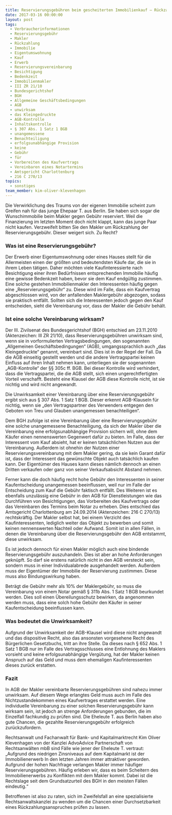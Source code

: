 ```yaml
---
title: Reservierungsgebühren beim gescheiterten Immobilienkauf – Rückzahlungsansprüche gegen Makler?
date: 2017-03-16 00:00:00
layout: post
tags:
  - Verbraucherinformationen
  - Reservierungsgebühr
  - Makler
  - Rückzahlung
  - Immobilie
  - Eigentumswohnung
  - Kauf
  - Erwerb
  - Reservierungsvereinbarung
  - Besichtigung
  - Bedenkzeit
  - Immobilienmakler
  - III ZR 21/10
  - Bundesgerichtshof
  - BGH
  - Allgemeine Geschäftsbedingungen
  - AGB
  - unwirksam
  - das Kleingedruckte
  - AGB-Kontrolle
  - Inhaltskontrolle
  - § 307 Abs. 1 Satz 1 BGB
  - unangemessene
  - Benachteiligung
  - erfolgsunabhängige Provision
  - keine
  - Gebühr
  - für
  - Vorbereiten des Kaufvertrags
  - Vereinbaren eines Notartermins
  - Amtsgericht Charlottenburg
  - 216 C 270/13
topics:
  - sonstiges
team_member: kim-oliver-klevenhagen
---
```



Die Verwirklichung des Traums von der eigenen Immobilie scheint zum Greifen nah für das junge Ehepaar T. aus Berlin. Sie haben sich sogar die Wunschimmobilie beim Makler gegen Gebühr reserviert. Weil die Finanzierung im letzten Moment doch nicht klappt, kann das junge Paar nicht kaufen. Verzweifelt bitten Sie den Makler um Rückzahlung der Reservierungsgebühr. Dieser weigert sich. Zu Recht?

### Was ist eine Reservierungsgebühr?

Der Erwerb einer Eigentumswohnung oder eines Hauses stellt für die Allermeisten einen der größten und bedeutendsten Käufe dar, die sie in ihrem Leben tätigen. Daher möchten viele Kaufinteressierte nach Besichtigung einer ihren Bedürfnissen entsprechenden Immobilie häufig eine gewisse Bedenkzeit haben, bevor sie dem Kauf endgültig zustimmen. Eine solche gestehen Immobilienmakler den Interessenten häufig gegen eine „Reservierungsgebühr“ zu. Diese wird im Falle, dass ein Kaufvertrag abgeschlossen wird, von der anfallenden Maklergebühr abgezogen, sodass sie praktisch entfällt. Sollten sich die Interessenten jedoch gegen den Kauf entscheiden, sieht die Vereinbarung vor, dass der Makler die Gebühr behält.

### Ist eine solche Vereinbarung wirksam?

Der III. Zivilsenat des Bundesgerichtshof (BGH) entschied am 23.11.2010 (Aktenzeichen: III ZR 21/10), dass Reservierungsgebühren unwirksam sind, wenn sie in vorformulierten Vertragsbedingungen, den sogenannten „Allgemeinen Geschäftsbedingungen“ (AGB), umgangssprachlich auch „das Kleingedruckte“ genannt, vereinbart sind. Dies ist in der Regel der Fall. Da die AGB einseitig gestellt werden und die andere Vertragspartei keinen Einfluss auf ihren Inhalt nehmen kann, unterliegen sie der sogenannten „AGB-Kontrolle“ der §§ 305c ff. BGB. Bei dieser Kontrolle wird verhindert, dass die Vertragspartei, die die AGB stellt, sich einen ungerechtfertigten Vorteil verschafft. Besteht eine Klausel der AGB diese Kontrolle nicht, ist sie nichtig und wird nicht angewandt.

Die Unwirksamkeit einer Vereinbarung über eine Reservierungsgebühr ergibt sich aus § 307 Abs. 1 Satz 1 BGB. Dieser erkennt AGB-Klauseln für nichtig, wenn sie „den Vertragspartner des Verwenders entgegen den Geboten von Treu und Glauben unangemessen benachteiligen“.

Dem BGH zufolge ist eine Vereinbarung über eine Reservierungsgebühr eine solche unangemessene Benachteiligung, da sich der Makler über die Vereinbarung eine erfolgsunabhängige Provision sichern will, ohne dem Käufer einen nennenswerten Gegenwert dafür zu bieten. Im Falle, dass der Interessent vom Kauf absieht, hat er keinen tatsächlichen Nutzen aus der Vereinbarung. Außerdem ist ohnehin der Nutzen einer Reservierungsvereinbarung mit dem Makler gering, da sie kein Garant dafür ist, dass der Interessent das gewünschte Objekt auch tatsächlich kaufen kann. Der Eigentümer des Hauses kann dieses nämlich dennoch an einen Dritten verkaufen oder ganz von seiner Verkaufsabsicht Abstand nehmen.

Ferner kann die doch häufig recht hohe Gebühr den Interessenten in seiner Kaufentscheidung unangemessen beeinflussen, weil nur im Falle der Entscheidung zum Kauf die Gebühr faktisch entfällt. Des Weiteren ist es ebenfalls unzulässig eine Gebühr in den AGB für Dienstleistungen wie das Durchführen von Besichtigungen, das Vorbereiten des Kaufvertrags oder das Vereinbaren des Termins beim Notar zu erheben. Dies entschied das Amtsgericht Charlottenburg am 24.09.2014 (Aktenzeichen: 216 C 270/13) rechtskräftig. Der Makler selbst hat, bei einem Verzicht des Kaufinteressenten, lediglich weiter das Objekt zu bewerben und somit keinen nennenswerten Nachteil oder Aufwand. Somit ist in allen Fällen, in denen die Vereinbarung über die Reservierungsgebühr den AGB entstammt, diese unwirksam.

Es ist jedoch dennoch für einen Makler möglich auch eine bindende Reservierungsgebühr auszuhandeln. Dies ist aber an hohe Anforderungen geknüpft. So darf sie erstens natürlich nicht in den AGB versteckt sein, sondern muss in einer Individualabrede ausgehandelt werden. Außerdem muss der Eigentümer der Immobilie der Reservierung zustimmen. Diese muss also Bindungswirkung haben.

Beträgt die Gebühr mehr als 10% der Maklergebühr, so muss die Vereinbarung von einem Notar gemäß § 311b Abs. 1 Satz 1 BGB beurkundet werden. Dies soll einen Übereilungsschutz bewirken, da angenommen werden muss, dass eine solch hohe Gebühr den Käufer in seiner Kaufentscheidung beeinflussen kann.

### Was bedeutet die Unwirksamkeit?

Aufgrund der Unwirksamkeit der AGB-Klausel wird diese nicht angewandt und das dispositive Recht, also das ansonsten vorgesehene Recht des Bürgerlichen Gesetzbuchs, tritt an ihre Stelle. Da dieses nach § 652 Abs. 1 Satz 1 BGB nur im Falle des Vertragsschlusses eine Entlohnung des Maklers vorsieht und keine erfolgsunabhängige Vergütung, hat der Makler keinen Anspruch auf das Geld und muss dem ehemaligen Kaufinteressenten dieses zurück erstatten.

### Fazit

In AGB der Makler vereinbarte Reservierungsgebühren sind nahezu immer unwirksam. Auf diesem Wege erlangtes Geld muss auch im Falle des Nichtzustandekommen eines Kaufvertrages erstattet werden. Eine individuelle Vereinbarung zu einer solchen Reservierungsgebühr kann wirksam sein, ist jedoch an strenge Anforderungen gebunden, die im Einzelfall fachkundig zu prüfen sind. Die Eheleute T. aus Berlin haben also gute Chancen, die gezahlte Reservierungsgebühr erfolgreich zurückzufordern.

Rechtsanwalt und Fachanwalt für Bank- und Kapitalmarktrecht Kim Oliver Klevenhagen von der Kanzlei AdvoAdvice Partnerschaft von Rechtsanwälten mbB sind Fälle wie jener der Eheleute T. vertraut: „Aufgrund des niedrigen Zinsniveaus auf dem Kapitalmarkt ist der Immobilienerwerb In den letzten Jahren immer attraktiver geworden. Aufgrund der hohen Nachfrage verlangen Makler immer häufiger Reservierungsgebühren. Häufig erleben wir, dass es beim Scheitern des Immobilienerwerbs zu Konflikten mit dem Makler kommt. Dabei ist die Rechtslage seit dem Grundsatzurteil des BGH in den meisten Fällen eindeutig.“

Betroffenen ist also zu raten, sich im Zweifelsfall an eine spezialisierte Rechtsanwaltskanzlei zu wenden um die Chancen einer Durchsetzbarkeit eines Rückzahlungsanspruches prüfen zu lassen.
